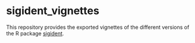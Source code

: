 # sigident_vignettes

This repository provides the exported vignettes of the different versions of the R package [sigident](https://gitlab.miracum.org/clearly/sigident).
